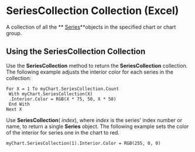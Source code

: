 
# SeriesCollection Collection (Excel)

A collection of all the  ** [Series](c4446d04-9a3a-4f95-7b3f-adaf1ad2252c.md)**objects in the specified chart or chart group.


## Using the SeriesCollection Collection

Use the  **SeriesCollection** method to return the **SeriesCollection** collection. The following example adjusts the interior color for each series in the collection:


```
For X = 1 To myChart.SeriesCollection.Count 
 With myChart.SeriesCollection(X) 
 .Interior.Color = RGB(X * 75, 50, X * 50) 
 End With 
Next X
```

Use  **SeriesCollection**( _index_), where  _index_ is the series' index number or name, to return a single **Series** object. The following example sets the color of the interior for series one in the chart to red.




```
myChart.SeriesCollection(1).Interior.Color = RGB(255, 0, 0)
```

